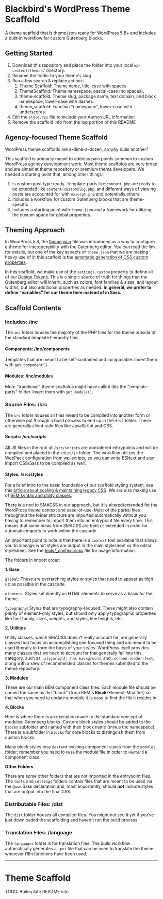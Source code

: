 # Blackbird's WordPress Theme Scaffold

A theme scaffold that is theme.json-ready for WordPress 5.8+ and includes a built-in workflow for custom Gutenberg blocks.

## Getting Started

1. Download this repository and place the folder into your local `wp-content/themes/` directory.
2. Rename the folder to your theme's slug
3. Run a few search & replace actions:
   1. Theme Scaffold: Theme name, title-case with spaces.
   2. ThemeScaffold: Theme namespace, pascal-case (no spaces).
   3. theme-scaffold: Theme slug, package name, text domain, and block namespace, lower-case with dashes.
   4. theme_scaffold: Function "namespace", lower-case with underscores.
4. Edit the `style.css` file to include your Author/URL information
5. Remove the scaffold info from the top portion of this README

## Agency-focused Theme Scaffold

WordPress theme scaffolds are a-dime-a-dozen, so why build another?

This scaffold is primarily meant to address pain points common to custom WordPress agency development work. Most theme scaffolds are very broad and are aimed at theme repository or premium theme developers. We needed a starting point that, among other things:

1. Is custom post type ready. Template-parts like `content.php` are ready to be extended like `content-customslug.php`, and different ways of viewing posts are accounted for with `excerpt.php` and potentially others.
2. Includes a workflow for custom Gutenberg blocks that are theme-specific.
3. Includes a starting point with `theme.json` and a framework for utilizing the custom space for global properties.

## Theming Approach

In WordPress 5.8, the [theme.json](https://developer.wordpress.org/block-editor/how-to-guides/themes/theme-json/) file was introduced as a way to configure a theme for interoperability with the Gutenberg editor. You can read the link for details, but one of the key aspects of `theme.json` that we are making heavy use of in this scaffold is the [automatic generation of CSS custom properties](https://developer.wordpress.org/block-editor/how-to-guides/themes/theme-json/#css-custom-properties-presets-custom).

In this scaffold, we make use of the `settings.custom` property to define all of our [Design Tokens](https://css-tricks.com/what-are-design-tokens/). This is a single source of truth for things that the Gutenberg editor will inherit, such as colors, font families & sizes, and layout widths, but also additional properties as needed. **In general, we prefer to define "variables" for our theme here instead of in Sass.**

## Scaffold Contents

### Includes: /inc

The `inc` folder houses the majority of the PHP files for the theme outside of the standard template hierarchy files.

#### Components: /inc/components

Templates that are meant to be self-contained and composable. Insert them with `get_component()`.

#### Modules: /inc/modules

More "traditional" theme scaffolds might have called this the "template-parts" folder. Insert them with `get_module()`.

### Source Files: /src

The `src` folder houses all files meant to be compiled into another form or otherwise put through a build process to end up in the `dist` folder. These are generally client-side files like JavaScript and CSS.

#### Scripts: /src/scripts

All JS files in the root of `/src/scripts` are considered entrypoints and will be compiled and placed in the `/dist/js` folder. The workflow utilizes the WebPack configuration from [wp-scripts](https://developer.wordpress.org/block-editor/reference-guides/packages/packages-scripts/), so you can write ESNext and also import CSS/Sass to be compiled as well.

#### Styles: /src/styles

For a brief intro to the basic foundation of our scaffold styling system, see this [article about scaling & maintaining legacy CSS](https://webuild.envato.com/blog/how-to-scale-and-maintain-legacy-css-with-sass-and-smacss/). We are also making use of [BEM syntax and utility classes](https://css-tricks.com/building-a-scalable-css-architecture-with-bem-and-utility-classes/).

There is a nod to SMACSS in our approach, but it is altered/extended for the WordPress theme context and ease-of-use. Most of the partial files throughout the folder structure are imported automatically without you having to remember to import them into an entrypoint file every time. This means that some ideas from SMACSS are bent or extended in order for automatic imports to work within the cascade.

An important point to note is that there is a `context` tool available that allows you to manage what styles are output in the main stylesheet vs the editor stylesheet. See the [tools/_context.scss](src/styles/tools/_context.scss) file for usage information.

The folders in import order:

**1. Base**

`global`: These are overarching styles or styles that need to appear as high up as possible in the cascade.

`elements`: Styles set directly on HTML elements to serve as a basis for the theme.

`typography`: Styles that are typography-focused. These might also contain plenty of element-only styles, but should only apply typographic properties like font family, sizes, weights, and styles, line heights, etc.

**2. Utilities**

Utility classes, which SMACSS doesn't really account for, are generally classes that focus on accomplishing one focused thing and are meant to be used liberally to form the basis of your styles. WordPress itself provides many classes that we need to account for that generally fall into this category, such as `.alignright`, `.has-background`, and `.screen-reader-text`, along with a slew of recommended classes for themes submitted to the theme repository.

**3. Modules**

These are our main BEM component class files. Each module file should be named the same as the "block" (from BEM's **Block**-Element-Modifier) so that when you need to update a module it is easy to find the file it resides in.

**4. Blocks**

Here is where there is an exception made to the standard concept of modules: Gutenberg blocks. Custom block styles should be added to the `blocks` subfolder and named with their block name (minus the namespace). There is a subfolder in `blocks` for core blocks to distinguish them from custom blocks.

Many block styles may `@extend` existing component styles from the `modules` folder; remember you need to `@use` the module file in order to `@extend` a component class.

**Other Folders**

There are some other folders that are not imported in the entrypoint files. The `tools` and `settings` folders contain files that are meant to be used via the `@use` Sass declaration and, most importantly, should **not** include styles that are output into the final CSS.

### Distributable Files: /dist

The `dist` folder houses all compiled files. You might not see it yet if you've just downloaded the scaffolding and haven't run the build process.

### Translation Files: /language

The `languages` folder is for translation files. The build workflow automatically generates a `.pot` file that can be used to translate the theme wherever i18n functions have been used.

---

# Theme Scaffold

TODO: Boilerplate README info
